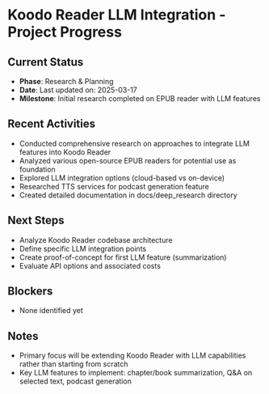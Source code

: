 # Koodo Reader LLM Integration - Project Progress

## Current Status

- **Phase**: Research & Planning
- **Date**: Last updated on: 2025-03-17
- **Milestone**: Initial research completed on EPUB reader with LLM features

## Recent Activities

- Conducted comprehensive research on approaches to integrate LLM features into Koodo Reader
- Analyzed various open-source EPUB readers for potential use as foundation
- Explored LLM integration options (cloud-based vs on-device)
- Researched TTS services for podcast generation feature
- Created detailed documentation in docs/deep_research directory

## Next Steps

- Analyze Koodo Reader codebase architecture
- Define specific LLM integration points
- Create proof-of-concept for first LLM feature (summarization)
- Evaluate API options and associated costs

## Blockers

- None identified yet

## Notes

- Primary focus will be extending Koodo Reader with LLM capabilities rather than starting from scratch
- Key LLM features to implement: chapter/book summarization, Q&A on selected text, podcast generation 